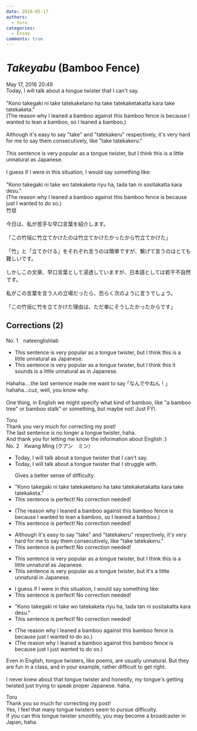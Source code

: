 ```yaml
---
date: 2016-05-17
authors:
  - toru
categories:
  - Essay
comments: true
---
```


# <strong><em>Takeyabu</strong></em> (Bamboo Fence)
<div class="date">May 17, 2016 20:49</div>
<div id="post"><div id="body_show_ori">
Today, I will talk about a tongue twister that I can't say.<br/><br/>"Kono takegaki ni take tatekaketano ha take tatekaketakatta kara take tatekaketa."<br/>(The reason why I leaned a bamboo against this bamboo fence is because I wanted to lean a bamboo, so I leaned a bamboo.)<br/><br/>Although it's easy to say "take" and "tatekakeru" respectively, it's very hard for me to say them consecutively, like "take tatekakeru."<br/><br/>This sentence is very popular as a tongue twister, but I think this is a little unnatural as Japanese.<br/><br/>I guess if I were in this situation, I would say something like:<br/><br/>"Kono takegaki ni take wo tatekaketa riyu ha, tada tan ni sositakatta kara desu."<br/>(The reason why I leaned a bamboo against this bamboo fence is because just I wanted to do so.)
</div></div>

<!-- more -->

<div id="post_ja"><div id="body_show_mo">
竹垣<br/><br/>今日は、私が苦手な早口言葉を紹介します。<br/><br/>「この竹垣に竹立てかけたのは竹立てかけたかったから竹立てかけた」<br/><br/>「竹」と「立てかける」をそれぞれ言うのは簡単ですが、繋げて言うのはとても難しいです。<br/><br/>しかしこの文章、早口言葉として浸透していますが、日本語としては若干不自然です。<br/><br/>私がこの言葉を言う人の立場だったら、恐らく次のように言うでしょう。<br/><br/>「この竹垣に竹を立てかけた理由は、ただ単にそうしたかったからです」
</div></div>

## Corrections (2)
<div id="block"><div class="first_name"> No. 1　<span class="just_name">nateenglishlab </span></div><div id="block2">
<ul class="correction_field">
<li class="incorrect">This sentence is very popular as a tongue twister, but I think this is a little unnatural as Japanese.</li>
<li class="corrected correct">
This sentence is very popular as a tongue twister, but I think <span class="sline">this</span> <span class="f_red">it sounds </span><span class="sline">is</span> a little unnatural <span class="sline">as</span> <span class="f_red">in </span>Japanese.
</li>
</ul>
<p class="comment_small">
 Hahaha....the last sentence made me want to say ｢なんでやねん！」 hahaha...cuz, well, you know why.
 <br/>
 <br/>
 One thing, in English we might specify what kind of bamboo, like "a bamboo tree" or bamboo stalk" or something, but maybe not! Just FYI.
</p>

</div><div class="name"><span class="just_name">Toru</span><br>
Thank you very much for correcting my post!<br/>The last sentence is no longer a tongue twister, haha.<br/>And thank you for letting me know the information about English :)
</div>
</div>
<div id="block"><div class="first_name"> No. 2　<span class="just_name">Kwang Ming (クアン　ミン）</span></div><div id="block2">
<ul class="correction_field">
<li class="incorrect">Today, I will talk about a tongue twister that I can't say.</li>
<li class="corrected correct">
Today, I will talk about a tongue twister that I<span class="f_blue"> struggle with.</span>
<p class="correction_comment">Gives a better sense of difficulty.</p>
</li>
</ul>
<ul class="correction_field">
<li class="incorrect">"Kono takegaki ni take tatekaketano ha take tatekaketakatta kara take tatekaketa."</li>
<li class="corrected perfect">This sentence is perfect! No correction needed!</li>
</ul>
<ul class="correction_field">
<li class="incorrect">(The reason why I leaned a bamboo against this bamboo fence is because I wanted to lean a bamboo, so I leaned a bamboo.)</li>
<li class="corrected perfect">This sentence is perfect! No correction needed!</li>
</ul>
<ul class="correction_field">
<li class="incorrect">Although it's easy to say "take" and "tatekakeru" respectively, it's very hard for me to say them consecutively, like "take tatekakeru."</li>
<li class="corrected perfect">This sentence is perfect! No correction needed!</li>
</ul>
<ul class="correction_field">
<li class="incorrect">This sentence is very popular as a tongue twister, but I think this is a little unnatural as Japanese.</li>
<li class="corrected correct">
This sentence is very popular as a tongue twister, but it's <span class="f_blue">a little unnatural in Japanese.</span>
</li>
</ul>
<ul class="correction_field">
<li class="incorrect">I guess if I were in this situation, I would say something like:</li>
<li class="corrected perfect">This sentence is perfect! No correction needed!</li>
</ul>
<ul class="correction_field">
<li class="incorrect">"Kono takegaki ni take wo tatekaketa riyu ha, tada tan ni sositakatta kara desu."</li>
<li class="corrected perfect">This sentence is perfect! No correction needed!</li>
</ul>
<ul class="correction_field">
<li class="incorrect">(The reason why I leaned a bamboo against this bamboo fence is because just I wanted to do so.)</li>
<li class="corrected correct">
(The reason why I leaned a bamboo against this bamboo fence is because <span class="f_blue"><span class="sline">just </span></span>I <span class="f_blue">just</span> wanted to do so.)
</li>
</ul>
<p class="comment_small">
 Even in English, tongue twisters, like poems, are usually unnatural. But they are fun in a class, and in your example, rather difficult to get right.
 <br/>
 <br/>
 I never knew about that tongue twister and honestly, my tongue's getting twisted just trying to speak proper Japanese. haha.
</p>

</div><div class="name"><span class="just_name">Toru</span><br>
Thank you so much for correcting my post!<br/>Yes, I feel that many tongue twisters seem to pursue difficulty.<br/>If you can this tongue twister smoothly, you may become a broadcaster in Japan, haha.
</div>
</div>
